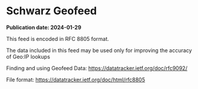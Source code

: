 # Schwarz Geofeed

**Publication date: 2024-01-29**

This feed is encoded in RFC 8805 format.

The data included in this feed may be used only for improving the accuracy of Geo:IP lookups 

Finding and using Geofeed Data: https://datatracker.ietf.org/doc/rfc9092/

File format: https://datatracker.ietf.org/doc/html/rfc8805
